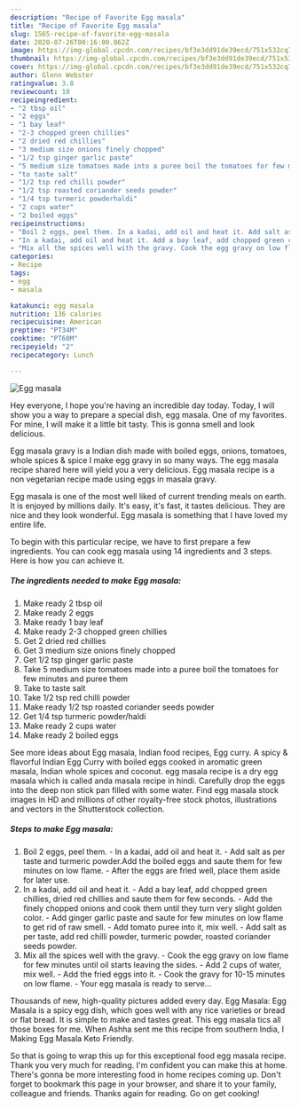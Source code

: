 ```yaml
---
description: "Recipe of Favorite Egg masala"
title: "Recipe of Favorite Egg masala"
slug: 1565-recipe-of-favorite-egg-masala
date: 2020-07-26T00:16:00.862Z
image: https://img-global.cpcdn.com/recipes/bf3e3dd91de39ecd/751x532cq70/egg-masala-recipe-main-photo.jpg
thumbnail: https://img-global.cpcdn.com/recipes/bf3e3dd91de39ecd/751x532cq70/egg-masala-recipe-main-photo.jpg
cover: https://img-global.cpcdn.com/recipes/bf3e3dd91de39ecd/751x532cq70/egg-masala-recipe-main-photo.jpg
author: Glenn Webster
ratingvalue: 3.8
reviewcount: 10
recipeingredient:
- "2 tbsp oil"
- "2 eggs"
- "1 bay leaf"
- "2-3 chopped green chillies"
- "2 dried red chillies"
- "3 medium size onions finely chopped"
- "1/2 tsp ginger garlic paste"
- "5 medium size tomatoes made into a puree boil the tomatoes for few minutes and puree them"
- "to taste salt"
- "1/2 tsp red chilli powder"
- "1/2 tsp roasted coriander seeds powder"
- "1/4 tsp turmeric powderhaldi"
- "2 cups water"
- "2 boiled eggs"
recipeinstructions:
- "Boil 2 eggs, peel them. In a kadai, add oil and heat it. Add salt as per taste and turmeric powder.Add the boiled eggs and saute them for few minutes on low flame. After the eggs are fried well, place them aside for later use."
- "In a kadai, add oil and heat it. Add a bay leaf, add chopped green chillies, dried red chillies and saute them for few seconds. Add the finely chopped onions and cook them until they turn very slight golden color. Add ginger garlic paste and saute for few minutes on low flame to get rid of raw smell. Add tomato puree into it, mix well. Add salt as per taste, add red chilli powder, turmeric powder, roasted coriander seeds powder."
- "Mix all the spices well with the gravy. Cook the egg gravy on low flame for few minutes until oil starts leaving the sides. Add 2 cups of water, mix well. Add the fried eggs into it. Cook the gravy for 10-15 minutes on low flame. Your egg masala is ready to serve..."
categories:
- Recipe
tags:
- egg
- masala

katakunci: egg masala 
nutrition: 136 calories
recipecuisine: American
preptime: "PT34M"
cooktime: "PT60M"
recipeyield: "2"
recipecategory: Lunch

---
```



![Egg masala](https://img-global.cpcdn.com/recipes/bf3e3dd91de39ecd/751x532cq70/egg-masala-recipe-main-photo.jpg)

Hey everyone, I hope you're having an incredible day today. Today, I will show you a way to prepare a special dish, egg masala. One of my favorites. For mine, I will make it a little bit tasty. This is gonna smell and look delicious.

Egg masala gravy is a Indian dish made with boiled eggs, onions, tomatoes, whole spices &amp; spice I make egg gravy in so many ways. The egg masala recipe shared here will yield you a very delicious. Egg masala recipe is a non vegetarian recipe made using eggs in masala gravy.

Egg masala is one of the most well liked of current trending meals on earth. It is enjoyed by millions daily. It's easy, it's fast, it tastes delicious. They are nice and they look wonderful. Egg masala is something that I have loved my entire life.


To begin with this particular recipe, we have to first prepare a few ingredients. You can cook egg masala using 14 ingredients and 3 steps. Here is how you can achieve it.

<!--inarticleads1-->

##### The ingredients needed to make Egg masala:

1. Make ready 2 tbsp oil
1. Make ready 2 eggs
1. Make ready 1 bay leaf
1. Make ready 2-3 chopped green chillies
1. Get 2 dried red chillies
1. Get 3 medium size onions finely chopped
1. Get 1/2 tsp ginger garlic paste
1. Take 5 medium size tomatoes made into a puree boil the tomatoes for few minutes and puree them
1. Take to taste salt
1. Take 1/2 tsp red chilli powder
1. Make ready 1/2 tsp roasted coriander seeds powder
1. Get 1/4 tsp turmeric powder/haldi
1. Make ready 2 cups water
1. Make ready 2 boiled eggs


See more ideas about Egg masala, Indian food recipes, Egg curry. A spicy &amp; flavorful Indian Egg Curry with boiled eggs cooked in aromatic green masala, Indian whole spices and coconut. egg masala recipe is a dry egg masala which is called anda masala recipe in hindi. Carefully drop the eggs into the deep non stick pan filled with some water. Find egg masala stock images in HD and millions of other royalty-free stock photos, illustrations and vectors in the Shutterstock collection. 

<!--inarticleads2-->

##### Steps to make Egg masala:

1. Boil 2 eggs, peel them. - In a kadai, add oil and heat it. - Add salt as per taste and turmeric powder.Add the boiled eggs and saute them for few minutes on low flame. - After the eggs are fried well, place them aside for later use.
1. In a kadai, add oil and heat it. - Add a bay leaf, add chopped green chillies, dried red chillies and saute them for few seconds. - Add the finely chopped onions and cook them until they turn very slight golden color. - Add ginger garlic paste and saute for few minutes on low flame to get rid of raw smell. - Add tomato puree into it, mix well. - Add salt as per taste, add red chilli powder, turmeric powder, roasted coriander seeds powder.
1. Mix all the spices well with the gravy. - Cook the egg gravy on low flame for few minutes until oil starts leaving the sides. - Add 2 cups of water, mix well. - Add the fried eggs into it. - Cook the gravy for 10-15 minutes on low flame. - Your egg masala is ready to serve...


Thousands of new, high-quality pictures added every day. Egg Masala: Egg Masala is a spicy egg dish, which goes well with any rice varieties or bread or flat bread. It is simple to make and tastes great. This egg masala tics all those boxes for me. When Ashha sent me this recipe from southern India, I Making Egg Masala Keto Friendly. 

So that is going to wrap this up for this exceptional food egg masala recipe. Thank you very much for reading. I'm confident you can make this at home. There's gonna be more interesting food in home recipes coming up. Don't forget to bookmark this page in your browser, and share it to your family, colleague and friends. Thanks again for reading. Go on get cooking!
